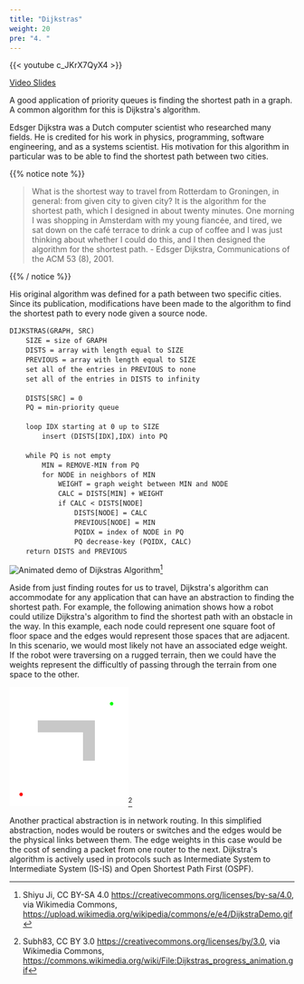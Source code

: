 ```yaml
---
title: "Dijkstras"
weight: 20
pre: "4. "
---
```


{{< youtube c_JKrX7QyX4  >}}

[Video Slides](https://core.cs.ksu.edu/4-cc315/10-pq/05-pq-dijkstra-alg-slides/)

A good application of priority queues is finding the shortest path in a graph. A common algorithm for this is Dijkstra's algorithm. 

Edsger Dijkstra was a Dutch computer scientist who researched many fields. He is credited for his work in physics, programming, software engineering, and as a systems scientist. His motivation for this algorithm in particular was to be able to find the shortest path between two cities. 

{{% notice note %}}

> What is the shortest way to travel from Rotterdam to Groningen, in general: from given city to given city? It is the algorithm for the shortest path, which I designed in about twenty minutes. One morning I was shopping in Amsterdam with my young fiancée, and tired, we sat down on the café terrace to drink a cup of coffee and I was just thinking about whether I could do this, and I then designed the algorithm for the shortest path. - Edsger Dijkstra, Communications of the ACM 53 (8), 2001.

{{% / notice %}}

His original algorithm was defined for a path between two specific cities. Since its publication, modifications have been made to the algorithm to find the shortest path to every node given a source node. 

``` tex
DIJKSTRAS(GRAPH, SRC)
    SIZE = size of GRAPH
    DISTS = array with length equal to SIZE
    PREVIOUS = array with length equal to SIZE
    set all of the entries in PREVIOUS to none
    set all of the entries in DISTS to infinity 

    DISTS[SRC] = 0 
    PQ = min-priority queue

    loop IDX starting at 0 up to SIZE
        insert (DISTS[IDX],IDX) into PQ

    while PQ is not empty
        MIN = REMOVE-MIN from PQ
        for NODE in neighbors of MIN
            WEIGHT = graph weight between MIN and NODE
            CALC = DISTS[MIN] + WEIGHT
            if CALC < DISTS[NODE]
                DISTS[NODE] = CALC
                PREVIOUS[NODE] = MIN
                PQIDX = index of NODE in PQ
                PQ decrease-key (PQIDX, CALC)
    return DISTS and PREVIOUS

```

![Animated demo of Dijkstras Algorithm](images/17/DijkstraDemo.gif)[^1]

[^1]: Shiyu Ji, CC BY-SA 4.0 <https://creativecommons.org/licenses/by-sa/4.0>, via Wikimedia Commons, https://upload.wikimedia.org/wikipedia/commons/e/e4/DijkstraDemo.gif

Aside from just finding routes for us to travel, Dijkstra's algorithm can accommodate for any application that can have an abstraction to finding the shortest path. For example, the following animation shows how a robot could utilize Dijkstra's algorithm to find the shortest path with an obstacle in the way. In this example, each node could represent one square foot of floor space and the edges would represent those spaces that are adjacent. In this scenario, we would most likely not have an associated edge weight. If the robot were traversing on a rugged terrain, then we could have the weights represent the difficultly of passing through the terrain from one space to the other. 

![Robot Path Mapping](images/17/Dijkstras_progress_animation.gif)[^2]

[^2]: Subh83, CC BY 3.0 <https://creativecommons.org/licenses/by/3.0>, via Wikimedia Commons, https://commons.wikimedia.org/wiki/File:Dijkstras_progress_animation.gif

Another practical abstraction is in network routing. In this simplified abstraction, nodes would be routers or switches and the edges would be the physical links between them. The edge weights in this case would be the cost of sending a packet from one router to the next. Dijkstra's algorithm is actively used in protocols such as Intermediate System to Intermediate System (IS-IS) and Open Shortest Path First (OSPF).
